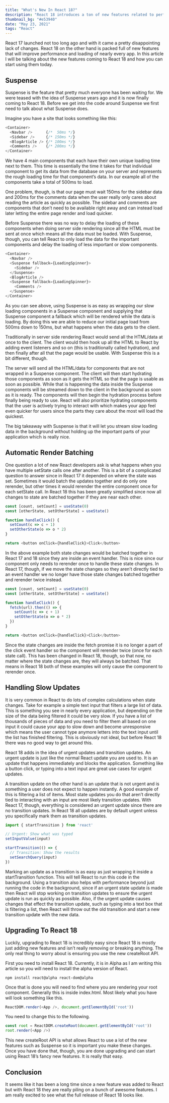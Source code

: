 ```yaml
---
title: "What's New In React 18?"
description: "React 18 introduces a ton of new features related to performance and loading which you should be excited about."
thumbnail_bg: "#e53940"
date: "May 23, 2021"
tags: "React"
---
```


React 17 launched not too long ago and with it came a pretty disappointing lack of changes. React 18 on the other hand is packed full of new features that will improve performance and loading of nearly every app. In this article I will be talking about the new features coming to React 18 and how you can start using them today.

## Suspense
Suspense is the feature that pretty much everyone has been waiting for. We were teased with the idea of Suspense years ago and it is now finally coming to React 18. Before we get into the code around Suspense we first need to talk about what Suspense does.

Imagine you have a site that looks something like this:

```javascript
<Container>
  <Navbar />      {/*  50ms */}
  <Sidebar />     {/* 150ms */}
  <BlogArticle /> {/* 100ms */}
  <Comments />    {/* 200ms */}
</Container>
```

We have 4 main components that each have their own unique loading time next to them. This time is essentially the time it takes for that individual component to get its data from the database on your server and represents the rough loading time for that component’s data. In our example all of the components take a total of 500ms to load.

One problem, though, is that our page must wait 150ms for the sidebar data and 200ms for the comments data when the user really only cares about reading the article as quickly as possible. The sidebar and comments are components that don’t need to be available right away and can instead load later letting the entire page render and load quicker.

Before Suspense there was no way to delay the loading of these components when doing server side rendering since all the HTML must be sent at once which means all the data must be loaded. With Suspense, though, you can tell React to only load the data for the important components and delay the loading of less important or slow components.

```javascript
<Container>
  <Navbar />
  <Suspense fallback={LoadingSpinner}>
    <Sidebar />
  </Suspense>
  <BlogArticle />
  <Suspense fallback={LoadingSpinner}>
    <Comments />
  </Suspense>
</Container>
```

As you can see above, using Suspense is as easy as wrapping our slow loading components in a Suspense component and supplying that Suspense component a fallback which will be rendered while the data is loading. By doing this we are able to reduce our initial page load from 500ms down to 150ms, but what happens when the data gets to the client.

Traditionally in server side rendering React would send all the HTML/data at once to the client. The client would then hook up all the HTML to React by adding event listeners and so on (this is traditionally called hydration), and then finally after all that the page would be usable. With Suspense this is a bit different, though.

The server will send all the HTML/data for components that are not wrapped in a Suspense component. The client will then start hydrating those components as soon as it gets the HTML so that the page is usable as soon as possible. While that is happening the data inside the Suspense components will be streamed down to the client in the background as soon as it is ready. The components will then begin the hydration process before finally being ready to use. React will also prioritize hydrating components that the user is actively trying to interact with which makes your app feel even quicker for users since the parts they care about the most will load the quickest.

The big takeaway with Suspense is that it will let you stream slow loading data in the background without holding up the important parts of your application which is really nice.

## Automatic Render Batching

One question a lot of new React developers ask is what happens when you have multiple setState calls one after another. This is a bit of a complicated question to answer since in React 17 it depended on where the state was set. Sometimes it would batch the updates together and do only one rerender, but other times it would rerender the entire component once for each setState call. In React 18 this has been greatly simplified since now all changes to state are batched together if they are near each other.

```javascript
const [count, setCount] = useState(0)
const [otherState, setOtherState] = useState()

function handleClick() {
  setCount(c => c + 1)
  setOtherState(o => o * 2)
}

return <button onClick={handleClick}>Click</button>
```

In the above example both state changes would be batched together in React 17 and 18 since they are inside an event handler. This is nice since our component only needs to rerender once to handle these state changes. In React 17, though, if we move the state changes so they aren’t directly tied to an event handler we no longer have those state changes batched together and rerender twice instead.

```javascript
const [count, setCount] = useState(0)
const [otherState, setOtherState] = useState()

function handleClick() {
  fetch(url).then(() => {
    setCount(c => c + 1)
    setOtherState(o => o * 2)
  })
}

return <button onClick={handleClick}>Click</button>
```

Since the state changes are inside the fetch promise it is no longer a part of the click event handler so the component will rerender twice (once for each state call). This has been changed in React 18, though, so that now, no matter where the state changes are, they will always be batched. That means in React 18 both of these examples will only cause the component to rerender once.

## Handling Slow Updates

It is very common in React to do lots of complex calculations when state changes. Take for example a simple text input that filters a large list of data. This is something you see in nearly every application, but depending on the size of the data being filtered it could be very slow. If you have a list of thousands of pieces of data and you need to filter them all based on one input it could cause your app to slow down and become unresponsive which means the user cannot type anymore letters into the text input until the list has finished filtering. This is obviously not ideal, but before React 18 there was no good way to get around this.

React 18 adds in the idea of urgent updates and transition updates. An urgent update is just like the normal React update you are used to. It is an update that happens immediately and blocks the application. Something like a button click, or typing into a text input are great use cases for urgent updates.

A transition update on the other hand is an update that is not urgent and is something a user does not expect to happen instantly. A good example of this is filtering a list of items. Most state updates you do that aren’t directly tied to interacting with an input are most likely transition updates. With React 17, though, everything is considered an urgent update since there are no transition updates. In React 18 all updates are by default urgent unless you specifically mark them as transition updates.

```javascript
import { startTransition } from 'react'

// Urgent: Show what was typed
setInputValue(input)

startTransition(() => {
  // Transition: Show the results
  setSearchQuery(input)
})
```

Marking an update as a transition is as easy as just wrapping it inside a startTransition function. This will tell React to run this code in the background. Using a transition also helps with performance beyond just running the code in the background, since if an urgent state update is made then React will stop working on transition updates to ensure the urgent update is run as quickly as possible. Also, if the urgent update causes changes that effect the transition update, such as typing into a text box that is filtering a list, then React will throw out the old transition and start a new transition update with the new data.

## Upgrading To React 18

Luckily, upgrading to React 18 is incredibly easy since React 18 is mostly just adding new features and isn’t really removing or breaking anything. The only real thing to worry about is ensuring you use the new createRoot API.

First you need to install React 18. Currently, it is in Alpha as I am writing this article so you will need to install the alpha version of React.

```
npm install react@alpha react-dom@alpha
```

Once that is done you will need to find where you are rendering your root component. Generally this is inside index.html. Most likely what you have will look something like this.

```javascript
ReactDOM.render(<App />, document.getElementById('root'))
```

You need to change this to the following.

```javascript
const root = ReactDOM.createRoot(document.getElementById('root'))
root.render(<App />)
```

This new createRoot API is what allows React to use a lot of the new features such as Suspense so it is important you make these changes. Once you have done that, though, you are done upgrading and can start using React 18’s fancy new features. It is really that easy.

## Conclusion
It seems like it has been a long time since a new feature was added to React but with React 18 they are really piling on a bunch of awesome features. I am really excited to see what the full release of React 18 looks like.